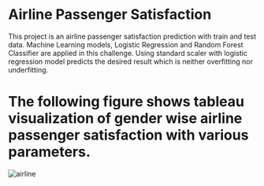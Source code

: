 # Airline Passenger Satisfaction
This project is an airline passenger satisfaction prediction with train and test data.  Machine Learning models, Logistic Regression and Random Forest Classifier are applied in this challenge.  Using standard scaler with logistic regression model predicts the desired result which is neither overfitting nor underfitting.

# The following figure shows tableau visualization of gender wise airline passenger satisfaction with various parameters.
![airline](https://user-images.githubusercontent.com/83611005/143969976-9a91f465-d508-4f77-975f-15b86bb3d99c.png)
